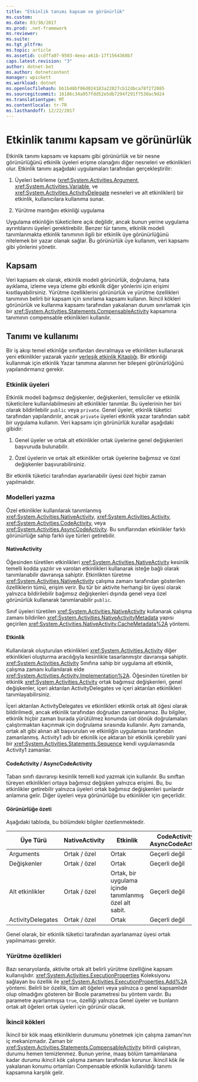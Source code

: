 ```yaml
---
title: "Etkinlik tanımı kapsam ve görünürlük"
ms.custom: 
ms.date: 03/30/2017
ms.prod: .net-framework
ms.reviewer: 
ms.suite: 
ms.tgt_pltfrm: 
ms.topic: article
ms.assetid: ccdffa07-9503-4eea-a61b-17f1564368b7
caps.latest.revision: "3"
author: dotnet-bot
ms.author: dotnetcontent
manager: wpickett
ms.workload: dotnet
ms.openlocfilehash: bb1b48bf06d024183a22027cb12dbca78f272085
ms.sourcegitcommit: 16186c34a957fdd52e5db7294f291f7530ac9d24
ms.translationtype: MT
ms.contentlocale: tr-TR
ms.lasthandoff: 12/22/2017
---
```

# <a name="activity-definition-scoping-and-visibility"></a>Etkinlik tanımı kapsam ve görünürlük
Etkinlik tanımı kapsamı ve kapsamı gibi görünürlük ve bir nesne görünürlüğünü etkinlik üyeleri erişme olanağını diğer nesneleri ve etkinlikleri olur. Etkinlik tanımı aşağıdaki uygulamaları tarafından gerçekleştirilir:  
  
1.  Üyeleri belirleme (<xref:System.Activities.Argument>, <xref:System.Activities.Variable>, ve <xref:System.Activities.ActivityDelegate> nesneleri ve alt etkinlikleri) bir etkinlik, kullanıcılara kullanıma sunar.  
  
2.  Yürütme mantığını etkinliği uygulama  
  
 Uygulama etkinliğin tüketicilere açık değildir, ancak bunun yerine uygulama ayrıntılarını üyeleri gerektirebilir.  Benzer tür tanımı, etkinlik modeli tanımlanmakta etkinlik tanımının ilgili bir etkinlik üye görünürlüğünü nitelemek bir yazar olanak sağlar.  Bu görünürlük üye kullanım, veri kapsamı gibi yönlerini yönetir.  
  
## <a name="scope"></a>Kapsam  
 Veri kapsamı ek olarak, etkinlik modeli görünürlük, doğrulama, hata ayıklama, izleme veya izleme gibi etkinlik diğer yönlerini için erişimi kısıtlayabilirsiniz. Yürütme özelliklerini görünürlük ve yürütme özellikleri tanımının belirli bir kapsam için sınırlama kapsamı kullanın. İkincil kökleri görünürlük ve kullanma kapsamı tarafından yakalanan durum sınırlamak için bir <xref:System.Activities.Statements.CompensableActivity> kapsamına tanımının compensable etkinlikleri kullanılır.  
  
## <a name="definition-and-usage"></a>Tanımı ve kullanımı  
 Bir iş akışı temel etkinliğe sınıflardan devralmaya ve etkinlikten kullanarak yeni etkinlikler yazarak yazılır [yerleşik etkinlik Kitaplığı](../../../docs/framework/windows-workflow-foundation/net-framework-4-5-built-in-activity-library.md). Bir etkinliği kullanmak için etkinlik Yazar tanımına alanının her bileşeni görünürlüğünü yapılandırmanız gerekir.  
  
### <a name="activity-members"></a>Etkinlik üyeleri  
 Etkinlik modeli bağımsız değişkenler, değişkenleri, temsilciler ve etkinlik tüketicilere kullanılabilmesini alt etkinlikler tanımlar. Bu üyelerinin her biri olarak bildirilebilir `public` veya `private`. Genel üyeler, etkinlik tüketici tarafından yapılandırılır, ancak `private` üyeleri etkinlik yazar tarafından sabit bir uygulama kullanın. Veri kapsamı için görünürlük kurallar aşağıdaki gibidir:  
  
1.  Genel üyeler ve ortak alt etkinlikler ortak üyelerine genel değişkenleri başvuruda bulunabilir.  
  
2.  Özel üyelerin ve ortak alt etkinlikler ortak üyelerine bağımsız ve özel değişkenler başvurabilirsiniz.  
  
 Bir etkinlik tüketici tarafından ayarlanabilir üyesi özel hiçbir zaman yapılmalıdır.  
  
### <a name="authoring-models"></a>Modelleri yazma  
 Özel etkinlikler kullanılarak tanımlanmış <xref:System.Activities.NativeActivity>, <xref:System.Activities.Activity>, <xref:System.Activities.CodeActivity>, veya <xref:System.Activities.AsyncCodeActivity>. Bu sınıflarından etkinlikler farklı görünürlüğe sahip farklı üye türleri getirebilir.  
  
#### <a name="nativeactivity"></a>NativeActivity  
 Öğesinden türetilen etkinlikleri <xref:System.Activities.NativeActivity> kesinlik temelli kodda yazılır ve varolan etkinlikleri kullanarak isteğe bağlı olarak tanımlanabilir davranışa sahiptir. Etkinlikten türetme <xref:System.Activities.NativeActivity> çalışma zamanı tarafından gösterilen özelliklerin tümü, erişim verir. Bu tür bir aktivite herhangi bir üyesi olarak yalnızca bildirilebilir bağımsız değişkenleri dışında genel veya özel görünürlük kullanarak tanımlanabilir `public`.  
  
 Sınıf üyeleri türetilen <xref:System.Activities.NativeActivity> kullanarak çalışma zamanı bildirilen <xref:System.Activities.NativeActivityMetadata> yapısı geçirilen <xref:System.Activities.NativeActivity.CacheMetadata%2A> yöntemi.  
  
#### <a name="activity"></a>Etkinlik  
 Kullanılarak oluşturulan etkinlikleri <xref:System.Activities.Activity> diğer etkinlikleri oluşturma aracılığıyla kesinlikle tasarlanmıştır davranışa sahiptir. <xref:System.Activities.Activity> Sınıfına sahip bir uygulama alt etkinlik, çalışma zamanı kullanılarak elde <xref:System.Activities.Activity.Implementation%2A>. Öğesinden türetilen bir etkinlik <xref:System.Activities.Activity> ortak bağımsız değişkenleri, genel değişkenler, içeri aktarılan ActivityDelegates ve içeri aktarılan etkinlikleri tanımlayabilirsiniz.  
  
 İçeri aktarılan ActivityDelegates ve etkinlikleri etkinlik ortak alt öğesi olarak bildirilmedi, ancak etkinlik tarafından doğrudan zamanlanamaz. Bu bilgiler, etkinlik hiçbir zaman burada yürütülmez konumda üst dönük doğrulamaları çalıştırmaktan kaçınmak için doğrulama sırasında kullanılır. Aynı zamanda, ortak alt gibi alınan alt başvurulan ve etkinliğin uygulaması tarafından zamanlanmış. Activity1 adlı bir etkinlik içe aktaran bir etkinlik içerebilir yani bir <xref:System.Activities.Statements.Sequence> kendi uygulamasında Activity1 zamanlar.  
  
#### <a name="codeactivity-asynccodeactivity"></a>CodeActivity / AsyncCodeActivity  
 Taban sınıfı davranışı kesinlik temelli kod yazmak için kullanılır. Bu sınıftan türeyen etkinlikleri ortaya bağımsız değişken yalnızca erişimi. Bu, bu etkinlikler getirebilir yalnızca üyeleri ortak bağımsız değişkenleri şunlardır anlamına gelir. Diğer üyeleri veya görünürlüğe bu etkinlikler için geçerlidir.  
  
#### <a name="summary-of-visibilities"></a>Görünürlüğe özeti  
 Aşağıdaki tabloda, bu bölümdeki bilgiler özetlenmektedir.  
  
|Üye Türü|NativeActivity|Etkinlik|CodeActivity / AsyncCodeActivity|  
|-----------------|--------------------|--------------|--------------------------------------|  
|Arguments|Ortak / özel|Ortak|Geçerli değil|  
|Değişkenler|Ortak / özel|Ortak|Geçerli değil|  
|Alt etkinlikler|Ortak / özel|Ortak, bir uygulama içinde tanımlanmış özel alt sabit.|Geçerli değil|  
|ActivityDelegates|Ortak / özel|Ortak|Geçerli değil|  
  
 Genel olarak, bir etkinlik tüketici tarafından ayarlanamaz üyesi ortak yapılmaması gerekir.  
  
### <a name="execution-properties"></a>Yürütme özellikleri  
 Bazı senaryolarda, aktivite ortak alt belirli yürütme özelliğine kapsam kullanışlıdır. <xref:System.Activities.ExecutionProperties> Koleksiyonu sağlayan bu özellik ile <xref:System.Activities.ExecutionProperties.Add%2A> yöntemi. Belirli bir özellik, tüm alt öğeleri veya yalnızca o genel kapsamlıdır olup olmadığını gösteren bir Boole parametresi bu yöntem vardır. Bu parametre ayarlanmışsa `true`, özelliği yalnızca Genel üyeler ve bunların ortak alt öğeleri ortak üyeleri için görünür olacak.  
  
### <a name="secondary-roots"></a>İkincil kökleri  
 İkincil bir kök maaş etkinliklerin durumunu yönetmek için çalışma zamanı'nın iç mekanizmadır. Zaman bir <xref:System.Activities.Statements.CompensableActivity> bitirdi çalıştıran, durumu hemen temizlenmez. Bunun yerine, maaş bölüm tamamlanana kadar durumu ikincil kök çalışma zamanı tarafından korunur. İkincil kök ile yakalanan konumu ortamları Compensable etkinlik kullanıldığı tanımı kapsamına karşılık gelir.
